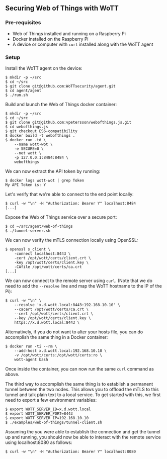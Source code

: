 ## Securing Web of Things with WoTT

### Pre-requisites

 * Web of Things installed and running on a Raspberry Pi
 * Docker installed on the Raspberry Pi
 * A device or computer with `curl` installed along with the WoTT agent

### Setup

Install the WoTT agent on the device:

```
$ mkdir -p ~/src
$ cd ~/src
$ git clone git@github.com:WoTTsecurity/agent.git
$ cd agent/agent
$ ./run.sh
```

Build and launch the Web of Things docker container:
```
$ mkdir -p ~/src
$ cd ~/src
$ git clone git@github.com:vpetersson/webofthings.js.git
$ cd webofthings.js
$ git checkout ES6-compatibility
$ docker build -t webofthings .
$ docker run -td \
    --name wott-wot \
    -e SECURE=0 \
    --net wott \
    -p 127.0.0.1:8484:8484 \
    webofthings
```

We can now extract the API token by running:

```
$ docker logs wott-wot | grep Token
My API Token is: Y
```

Let's verify that we're able to connect to the end point locally:

```
$ curl -w "\n" -H "Authorization: Bearer Y" localhost:8484
[...]
```


Expose the Web of Things service over a secure port:

```
$ cd ~/src/agent/web-of-things
$ ./tunnel-server.sh
```

We can now verify the mTLS connection locally using OpenSSL:

```
$ openssl s_client \
    -connect localhost:8443 \
    -cert /opt/wott/certs/client.crt \
    -key /opt/wott/certs/client.key \
    -CAfile /opt/wott/certs/ca.crt
[...]
```

We can now connect to the remote server using `curl`. (Note that we do need to add the `--resolve` line and map the WoTT hostname to the IP of the Pi):

```
$ curl -w "\n" \
    --resolve 'x.d.wott.local:8443:192.168.10.10' \
    --cacert /opt/wott/certs/ca.crt \
    --cert /opt/wott/certs/client.crt \
    --key /opt/wott/certs/client.key \
    https://x.d.wott.local:8443 \
```

Alternatively, if you do not want to alter your hosts file, you can do accomplish the same thing in a Docker container:
```
$ docker run -ti --rm \
    --add-host x.d.wott.local:192.168.10.10 \
    -v /opt/wott/certs:/opt/wott/certs:ro \
    wott-agent bash
```

Once inside the container, you can now run the same `curl` command as above.

The third way to accomplish the same thing is to establish a permanent tunnel between the two nodes. This allows you to offload the mTLS to this tunnel and talk plain text to a local service. To get started with this, we first need to export a few environment variables:

```
$ export WOTT_SERVER_ID=x.d.wott.local
$ export WOTT_SERVER_PORT=8443
$ export WOTT_SERVER_IP=192.168.10.10
$ ./examples/web-of-things/tunnel-client.sh
```

Assuming the you were able to establish the connection and get the tunnel up and running, you should now be able to interact with the remote service using localhost:8080 as follows:

```
$ curl -w "\n" -H "Authorization: Bearer Y" localhost:8080
```
